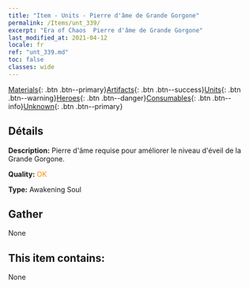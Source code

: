```yaml
---
title: "Item - Units - Pierre d'âme de Grande Gorgone"
permalink: /Items/unt_339/
excerpt: "Era of Chaos  Pierre d'âme de Grande Gorgone"
last_modified_at: 2021-04-12
locale: fr
ref: "unt_339.md"
toc: false
classes: wide
---
```

 [Materials](/fr/Items/){: .btn .btn--primary}[Artifacts](/fr/Items/Artifacts/){: .btn .btn--success}[Units](/fr/Items/Units/){: .btn .btn--warning}[Heroes](/fr/Items/Heroes/){: .btn .btn--danger}[Consumables](/fr/Items/Consumables/){: .btn .btn--info}[Unknown](/fr/Items/Unknown/){: .btn .btn--primary}

## Détails
 **Description:** Pierre d'âme requise pour améliorer le niveau d'éveil de la Grande Gorgone.

 **Quality:** <span style="color: #FF8C00">OK</span>

 **Type:** Awakening Soul

## Gather

  None

## This item contains:

  None

